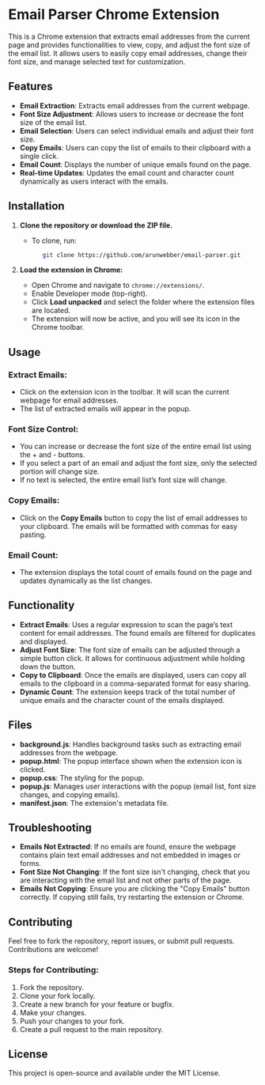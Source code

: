 # Email Parser Chrome Extension

This is a Chrome extension that extracts email addresses from the current page and provides functionalities to view, copy, and adjust the font size of the email list. It allows users to easily copy email addresses, change their font size, and manage selected text for customization.

## Features
- **Email Extraction**: Extracts email addresses from the current webpage.
- **Font Size Adjustment**: Allows users to increase or decrease the font size of the email list.
- **Email Selection**: Users can select individual emails and adjust their font size.
- **Copy Emails**: Users can copy the list of emails to their clipboard with a single click.
- **Email Count**: Displays the number of unique emails found on the page.
- **Real-time Updates**: Updates the email count and character count dynamically as users interact with the emails.

## Installation

1. **Clone the repository or download the ZIP file.**
   - To clone, run:
     ```bash
        git clone https://github.com/arunwebber/email-parser.git
     ```

2. **Load the extension in Chrome:**
   - Open Chrome and navigate to `chrome://extensions/`.
   - Enable Developer mode (top-right).
   - Click **Load unpacked** and select the folder where the extension files are located.
   - The extension will now be active, and you will see its icon in the Chrome toolbar.

## Usage

### Extract Emails:
- Click on the extension icon in the toolbar. It will scan the current webpage for email addresses.
- The list of extracted emails will appear in the popup.

### Font Size Control:
- You can increase or decrease the font size of the entire email list using the + and - buttons.
- If you select a part of an email and adjust the font size, only the selected portion will change size.
- If no text is selected, the entire email list’s font size will change.

### Copy Emails:
- Click on the **Copy Emails** button to copy the list of email addresses to your clipboard. The emails will be formatted with commas for easy pasting.

### Email Count:
- The extension displays the total count of emails found on the page and updates dynamically as the list changes.

## Functionality

- **Extract Emails**: Uses a regular expression to scan the page’s text content for email addresses. The found emails are filtered for duplicates and displayed.
- **Adjust Font Size**: The font size of emails can be adjusted through a simple button click. It allows for continuous adjustment while holding down the button.
- **Copy to Clipboard**: Once the emails are displayed, users can copy all emails to the clipboard in a comma-separated format for easy sharing.
- **Dynamic Count**: The extension keeps track of the total number of unique emails and the character count of the emails displayed.

## Files

- **background.js**: Handles background tasks such as extracting email addresses from the webpage.
- **popup.html**: The popup interface shown when the extension icon is clicked.
- **popup.css**: The styling for the popup.
- **popup.js**: Manages user interactions with the popup (email list, font size changes, and copying emails).
- **manifest.json**: The extension's metadata file.

## Troubleshooting

- **Emails Not Extracted**: If no emails are found, ensure the webpage contains plain text email addresses and not embedded in images or forms.
- **Font Size Not Changing**: If the font size isn't changing, check that you are interacting with the email list and not other parts of the page.
- **Emails Not Copying**: Ensure you are clicking the "Copy Emails" button correctly. If copying still fails, try restarting the extension or Chrome.

## Contributing

Feel free to fork the repository, report issues, or submit pull requests. Contributions are welcome!

### Steps for Contributing:
1. Fork the repository.
2. Clone your fork locally.
3. Create a new branch for your feature or bugfix.
4. Make your changes.
5. Push your changes to your fork.
6. Create a pull request to the main repository.

## License
This project is open-source and available under the MIT License.
